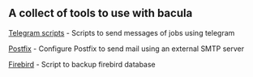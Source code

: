 ## A collect of tools to use with bacula

[Telegram scripts](/telegram) - Scripts to send messages of jobs using telegram

[Postfix](/postfix) - Configure Postfix to send mail using an external SMTP server

[Firebird](firebird) - Script to backup firebird database
